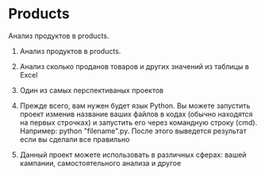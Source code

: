 # Products
Анализ продуктов в products.

1. Анализ продуктов в products.

2. Анализ сколько проданов товаров и других значений из таблицы в Excel

3. Один из самых перспективаных проектов

4. Прежде всего, вам нужен будет язык Python. Вы можете запустить проект изменив название ваших файлов в кодах (обычно находятся на первых строчках) и запустить его через командную строку (cmd). Например: python "filename".py. После этого выведется результат если вы сделали все правильно

5. Данный проект можете использовать в различных сферах: вашей кампании, самостоятельного анализа и другое
